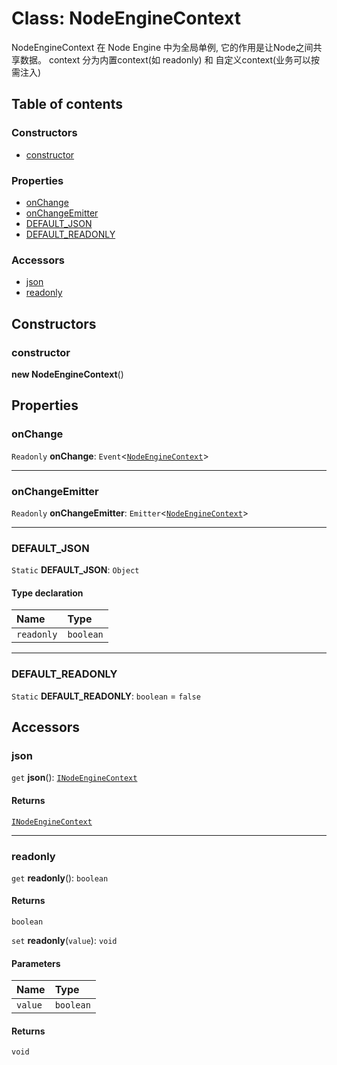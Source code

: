 # Class: NodeEngineContext

NodeEngineContext 在 Node Engine 中为全局单例, 它的作用是让Node之间共享数据。
context 分为内置context(如 readonly) 和 自定义context(业务可以按需注入)

## Table of contents

### Constructors

* [constructor](/auto-docs/form-core/classes/NodeEngineContext.md#constructor)

### Properties

* [onChange](/auto-docs/form-core/classes/NodeEngineContext.md#onchange)
* [onChangeEmitter](/auto-docs/form-core/classes/NodeEngineContext.md#onchangeemitter)
* [DEFAULT\_JSON](/auto-docs/form-core/classes/NodeEngineContext.md#default_json)
* [DEFAULT\_READONLY](/auto-docs/form-core/classes/NodeEngineContext.md#default_readonly)

### Accessors

* [json](/auto-docs/form-core/classes/NodeEngineContext.md#json)
* [readonly](/auto-docs/form-core/classes/NodeEngineContext.md#readonly)

## Constructors

### constructor

**new NodeEngineContext**()

## Properties

### onChange

`Readonly` **onChange**: `Event`<[`NodeEngineContext`](/auto-docs/form-core/classes/NodeEngineContext.md)>

***

### onChangeEmitter

`Readonly` **onChangeEmitter**: `Emitter`<[`NodeEngineContext`](/auto-docs/form-core/classes/NodeEngineContext.md)>

***

### DEFAULT\_JSON

`Static` **DEFAULT\_JSON**: `Object`

#### Type declaration

| Name | Type |
| :------ | :------ |
| `readonly` | `boolean` |

***

### DEFAULT\_READONLY

`Static` **DEFAULT\_READONLY**: `boolean` = `false`

## Accessors

### json

`get` **json**(): [`INodeEngineContext`](/auto-docs/form-core/interfaces/INodeEngineContext.md)

#### Returns

[`INodeEngineContext`](/auto-docs/form-core/interfaces/INodeEngineContext.md)

***

### readonly

`get` **readonly**(): `boolean`

#### Returns

`boolean`

`set` **readonly**(`value`): `void`

#### Parameters

| Name | Type |
| :------ | :------ |
| `value` | `boolean` |

#### Returns

`void`
